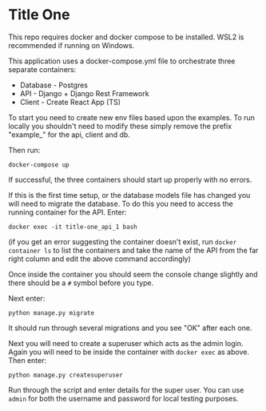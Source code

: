 # Title One

This repo requires docker and docker compose to be installed. WSL2 is recommended if running on Windows.

This application uses a docker-compose.yml file to orchestrate three separate containers:
- Database - Postgres
- API - Django + Django Rest Framework
- Client - Create React App (TS)

To start you need to create new env files based upon the examples. To run locally you shouldn't need to modify these simply remove the prefix "example_" for the api, client and db.

Then run:
```shell
docker-compose up
```

If successful, the three containers should start up properly with no errors. 

If this is the first time setup, or the database models file has changed you will need to migrate the database. To do this you need to access the running container for the API. Enter:

```shell
docker exec -it title-one_api_1 bash
```

(if you get an error suggesting the container doesn't exist, run `docker container ls` to list the containers and take the name of the API from the far right column and edit the above command accordingly)

Once inside the container you should seem the console change slightly and there should be a `#` symbol before you type. 

Next enter: 
``` shell
python manage.py migrate
```
It should run through several migrations and you see "OK" after each one.

Next you will need to create a superuser which acts as the admin login. Again you will need to be inside the container with `docker exec` as above. Then enter:

```shell
python manage.py createsuperuser
```

Run through the script and enter details for the super user. You can use `admin` for both the username and password for local testing purposes. 

